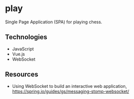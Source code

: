 # play

Single Page Application (SPA) for playing chess.

## Technologies
* JavaScript
* Vue.js
* WebSocket

## Resources
* Using WebSocket to build an interactive web application, https://spring.io/guides/gs/messaging-stomp-websocket/